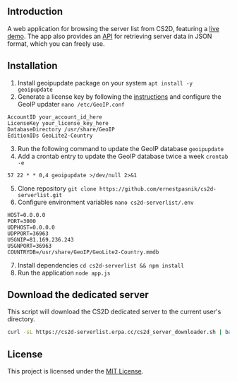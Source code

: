 ## Introduction
A web application for browsing the server list from CS2D, featuring a [live demo](https://cs2d-serverlist.erpa.cc). The app also provides an [API](https://cs2d-serverlist.erpa.cc/api) for retrieving server data in JSON format, which you can freely use.

## Installation
1. Install geoipupdate package on your system `apt install -y geoipupdate`
2. Generate a license key by following the [instructions](https://support.maxmind.com/hc/en-us/articles/4407111582235-Generate-a-License-Key) and configure the GeoIP updater `nano /etc/GeoIP.conf`
```
AccountID your_account_id_here
LicenseKey your_license_key_here
DatabaseDirectory /usr/share/GeoIP
EditionIDs GeoLite2-Country
```
3. Run the following command to update the GeoIP database `geoipupdate`
4. Add a crontab entry to update the GeoIP database twice a week `crontab -e`
```
57 22 * * 0,4 geoipupdate >/dev/null 2>&1
``` 
5. Clone repository `git clone https://github.com/ernestpasnik/cs2d-serverlist.git`
6. Configure environment variables `nano cs2d-serverlist/.env`
```env
HOST=0.0.0.0
PORT=3000
UDPHOST=0.0.0.0
UDPPORT=36963
USGNIP=81.169.236.243
USGNPORT=36963
COUNTRYDB=/usr/share/GeoIP/GeoLite2-Country.mmdb
```
7. Install dependencies `cd cs2d-serverlist && npm install`
8. Run the application `node app.js`

## Download the dedicated server
This script will download the CS2D dedicated server to the current user's directory.
```bash
curl -sL https://cs2d-serverlist.erpa.cc/cs2d_server_downloader.sh | bash
```

## License
This project is licensed under the [MIT License](LICENSE).

